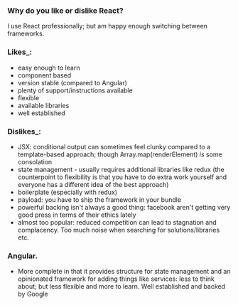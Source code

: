 ### Why do you like or dislike React?
I use React professionally; but am happy enough switching between frameworks.

### Likes_:
-   easy enough to learn
-   component based
-   version stable (compared to Angular)
-   plenty of support/instructions available
-   flexible
-   available libraries
-   well established

### Dislikes_:
-   JSX: conditional output can sometimes feel clunky compared to a template-based approach; though Array.map(renderElement)  _is_  some consolation
-   state management - usually requires additional libraries like redux (the counterpoint to flexibility is that you have to do extra work yourself and everyone has a different idea of the best approach)
-   boilerplate (especially with redux)
-   payload: you have to ship the framework in your bundle
-   powerful backing isn't always a good thing: facebook aren't getting very good press in terms of their ethics lately
-   almost too popular: reduced competition can lead to stagnation and complacency. Too much noise when searching for solutions/libraries etc.
### Angular. 
- More complete in that it provides structure for state management and an opinionated framework for adding things like services: less to think about; but less flexible and more to learn. Well established and backed by Google
<!--stackedit_data:
eyJoaXN0b3J5IjpbLTE2NTg4OTMzNDhdfQ==
-->